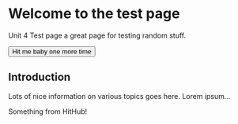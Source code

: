 # Welcome to the test page

Unit 4 Test page a great page for testing random stuff.

<button onclick="window.open('https://github.com/perod/DocTest/edit/develop/docs/index.md')">Hit me baby one more time</button>

## Introduction
Lots of nice information on various topics goes here.
Lorem ipsum...

Something from HitHub!
